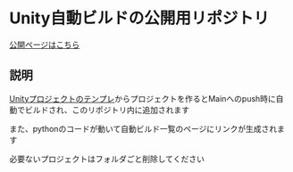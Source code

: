 # Unity自動ビルドの公開用リポジトリ

[公開ページはこちら](https://game.zuaki.jp/develop)

## 説明

[Unityプロジェクトのテンプレ](https://github.com/Zuaki21/UnityTemplate)からプロジェクトを作るとMainへのpush時に自動でビルドされ、このリポジトリ内に追加されます

また、pythonのコードが動いて自動ビルド一覧のページにリンクが生成されます

必要ないプロジェクトはフォルダごと削除してください
